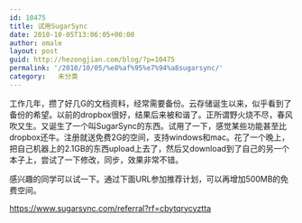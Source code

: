 ```yaml
---
id: 10475
title: 试用SugarSync
date: 2010-10-05T13:06:05+00:00
author: omale
layout: post
guid: http://hezongjian.com/blog/?p=10475
permalink: '/2010/10/05/%e8%af%95%e7%94%a8sugarsync/'
category:   未分类  
---
```

工作几年，攒了好几G的文档资料，经常需要备份。云存储诞生以来，似乎看到了备份的希望。以前的dropbox很好，结果后来被和谐了。正所谓野火烧不尽，春风吹又生。又诞生了一个叫SugarSync的东西。试用了一下，感觉某些功能甚至比dropbox还牛。注册就送免费2G的空间，支持windows和mac。花了一个晚上，把自己机器上的2.1GB的东西upload上去了，然后又download到了自己的另一个本子上，尝试了一下修改，同步，效果非常不错。

感兴趣的同学可以试一下。通过下面URL参加推荐计划，可以再增加500MB的免费空间。

https://www.sugarsync.com/referral?rf=cbytqrycyztta